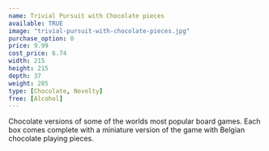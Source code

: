 ```yaml
---
name: Trivial Pursuit with Chocolate pieces
available: TRUE
image: "trivial-pursuit-with-chocolate-pieces.jpg"
purchase_option: 0
price: 9.99
cost_price: 6.74
width: 215
height: 215
depth: 37
weight: 285
type: [Chocolate, Novelty]
free: [Alcohol]
---
```

Chocolate versions of some of the worlds most popular board games. Each box comes complete with a miniature version of the game with Belgian chocolate playing pieces.
